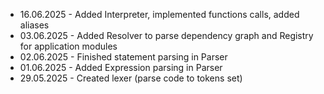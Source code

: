 - 16.06.2025 - Added Interpreter, implemented functions calls, added aliases
- 03.06.2025 - Added Resolver to parse dependency graph and Registry for application modules
- 02.06.2025 - Finished statement parsing in Parser
- 01.06.2025 - Added Expression parsing in Parser
- 29.05.2025 - Created lexer (parse code to tokens set)

